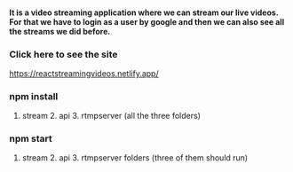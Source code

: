 #### It is a video streaming application where we can stream our live videos. For that we have to login as a user by google and then we can also see all the streams we did before.

### Click here to see the site 
https://reactstreamingvideos.netlify.app/

### npm install
1. stream 2. api 3. rtmpserver (all the three folders)

### npm start 
1. stream 2. api 3. rtmpserver folders (three of them should run)
